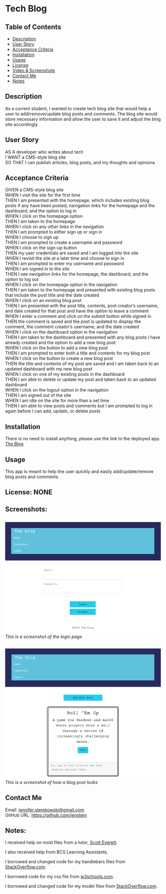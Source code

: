 # Tech Blog

## Table of Contents
+ [Description](#description)
+ [User Story](#userstory)
+ [Acceptance Criteria](#acceptance)
+ [Installation](#installation)
+ [Usage](#usage)
+ [License](#license)
+ [Video & Screenshots](#screenshots)
+ [Contact Me](#contact)
+ [Notes](#notes)
##

<a id='description'></a>
## Description

As a current student, I wanted to create tech blog site that would help a user to add/remove/update blog posts and comments.  The blog site would store necessary information and allow the user to save it and adjust the blog site accordingly.
##

<a id='userstory'></a>
## User Story

AS A developer who writes about tech\
I WANT a CMS-style blog site\
SO THAT I can publish articles, blog posts, and my thoughts and opinions
##

<a id='acceptance'></a>
## Acceptance Criteria

GIVEN a CMS-style blog site\
WHEN I visit the site for the first time\
THEN I am presented with the homepage, which includes existing blog posts if any have been posted; navigation links for the homepage and the dashboard; and the option to log in\
WHEN I click on the homepage option\
THEN I am taken to the homepage\
WHEN I click on any other links in the navigation\
THEN I am prompted to either sign up or sign in\
WHEN I choose to sign up\
THEN I am prompted to create a username and password\
WHEN I click on the sign-up button\
THEN my user credentials are saved and I am logged into the site\
WHEN I revisit the site at a later time and choose to sign in\
THEN I am prompted to enter my username and password\
WHEN I am signed in to the site\
THEN I see navigation links for the homepage, the dashboard, and the option to log out\
WHEN I click on the homepage option in the navigation\
THEN I am taken to the homepage and presented with existing blog posts that include the post title and the date created\
WHEN I click on an existing blog post\
THEN I am presented with the post title, contents, post creator’s username, and date created for that post and have the option to leave a comment\
WHEN I enter a comment and click on the submit button while signed in\
THEN the comment is saved and the post is updated to display the comment, the comment creator’s username, and the date created\
WHEN I click on the dashboard option in the navigation\
THEN I am taken to the dashboard and presented with any blog posts I have already created and the option to add a new blog post\
WHEN I click on the button to add a new blog post\
THEN I am prompted to enter both a title and contents for my blog post\
WHEN I click on the button to create a new blog post\
THEN the title and contents of my post are saved and I am taken back to an updated dashboard with my new blog post\
WHEN I click on one of my existing posts in the dashboard\
THEN I am able to delete or update my post and taken back to an updated dashboard\
WHEN I click on the logout option in the navigation\
THEN I am signed out of the site\
WHEN I am idle on the site for more than a set time\
THEN I am able to view posts and comments but I am prompted to log in again before I can add, update, or delete posts
##

<a id='installation'></a>
## Installation
There is no need to install anything, please use the link to the deployed app.\
[The Blog](#)
##

<a id='usage'></a>
## Usage
This app is meant to help the user quickly and easily add/update/remove blog posts and comments.
##

<a id='license'></a>
## License:  NONE
##

<a id='screenshots'></a>
## Screenshots:
##

![](https://github.com/jenstem/tech-blog/blob/main/public/assets/login.png) <br>
*This is a screenshot of the login page*
##

![](https://github.com/jenstem/tech-blog/blob/main/public/assets/blogpost.png) <br>
*This is a screenshot of how a blog post looks*
##

<a id='contact'></a>
## Contact Me
Email:  jennifer.stemkowski@gmail.com <br>
GitHub URL:  https://github.com/jenstem

##
<a id='notes'></a>
## Notes:

I received help on most files from a tutor, [Scott Everett](https://calendly.com/fsf-tutor-team/scott-everett?month=2023-06).

I also received help from BCS Learning Assistants.

I borrowed and changed code for my handlebars files from [StackOverflow.com](https://stackoverflow.com/questions/10736907/handlebars-js-else-if).

I borrowed code for my css file from [w3schools.com](https://www.w3schools.com/cssref/css_inherit.php).

I borrowed and changed code for my model files from [StackOverflow.com](https://stackoverflow.com/questions/40694689/set-defaultvalue-to-todays-date-in-a-sequelize-migration).